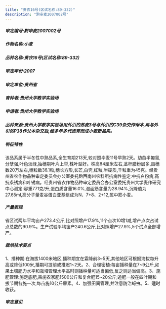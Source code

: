 ```yaml
---
title: "贵农16号(区试名称:89-332)"
description: "黔审麦2007002号"
---
```

##### 审定编号:黔审麦2007002号

##### 作物名称:小麦

##### 品种名称:贵农16号(区试名称:89-332)

##### 审定年份:2007

##### 审定单位:贵州省

##### 育种者:贵州大学教学实验场

##### 申请者:贵州大学教学实验场

##### 品种来源:贵州大学教学实验场用外引的苏麦3号与外引的C39杂交作母本,再与外引的P38作父本杂交后,经多年多代选育而成小麦新品系。

##### 特征特性
该品系属于半冬性中熟品系,全生育期213天,较对照毕麦11号早熟2天。幼苗半匍匐,分孽强,叶色淡绿,抽穗期叶片上举,株叶型好。株高84厘米左右,茎杆腊粉层多,亩穗数20万左右,穗粒数36.1粒,穗长方形,长芒,白壳,红粒,半硬质,千粒重为45克。经贵州省农作物品种审定委员会办公室委托黔西南州农科所抗病性鉴定:中抗白粉病,高抗条锈病和叶锈病。经贵州省农作物品种审定委员会办公室委托贵州大学麦作研究中心测定:容重771克/升,蛋白质含量16.0%,湿面筋含量为28.94%,沉降值为27.65ml,高分子量麦谷蛋白亚基组成为N、7+8、2+12,属中筋小麦。

##### 产量表现
省区试两年平均亩产273.4公斤,比对照增产17.9%,11个点次10增1减,增产点次占试点总数的90.9%。生产试验平均亩产240.6公斤,比对照增产27.9%,5个试点全部增产。

##### 栽培技术要点
1、播种期:在海拔1400米地区,播种期宜在霜降前3~5天,其他地区可根据海拔每升高或降低100米,播期可提前或推迟1~2天。2、合理密植:每亩播种量在7~9公斤,如果土壤肥力水平和栽培管理水平高时则播种量可适当偏低,反之则适当偏高。3、施肥管理:施足底肥,亩施农家肥1500公斤和复合肥15~20公斤;追肥一般在四叶期和拔节期各施一次,每亩施10公斤尿素。4、加强田间管理,并注意防治蚜虫。5、适时收获。

##### 审定意见

